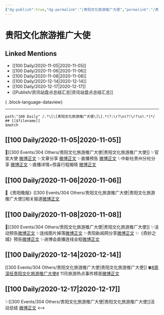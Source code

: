 ```yaml
---
{"dg-publish":true,"dg-permalink":"/贵阳文化旅游推广大使","permalink":"/贵阳文化旅游推广大使/","created":"2023-04-08T16:34:44.000+08:00","updated":"2023-04-10T17:16:50.000+08:00"}
---
```


# 贵阳文化旅游推广大使

## Linked Mentions
- [[100 Daily/2020-11-05\|2020-11-05]]
- [[100 Daily/2020-11-06\|2020-11-06]]
- [[100 Daily/2020-11-08\|2020-11-08]]
- [[100 Daily/2020-12-14\|2020-12-14]]
- [[100 Daily/2020-12-17\|2020-12-17]]
- [[Publish/资讯站盘点总结汇总\|资讯站盘点总结汇总]]

{ .block-language-dataview}

---

```expander
path:"100 Daily" /.*\[\[贵阳文化旅游推广大使\]\].*(?:\r?\n(?!\r?\n).*)*/
## [[$filename]]
$match
```
## [[100 Daily/2020-11-05\|2020-11-05]]
💫[[300 Events/304 Others/贵阳文化旅游推广大使\|贵阳文化旅游推广大使]]
✨官宣大使 [微博正文](https://m.weibo.cn/6466290670/4567856182204821)
✨文章分享 [微博正文](https://m.weibo.cn/6466290670/4567892907526986)
✨直播预告 [微博正文](https://m.weibo.cn/6466290670/4567893720959587)
✨中新社贵州分社分享 [微博正文](https://m.weibo.cn/6466290670/4567975540296765)
✨直播详情+惊喜行程揭晓 [微博正文](https://m.weibo.cn/6466290670/4567904220092616)
## [[100 Daily/2020-11-06\|2020-11-06]]
💫《贵阳晚报》[[300 Events/304 Others/贵阳文化旅游推广大使\|贵阳文化旅游推广大使]]相关报道[微博正文](https://m.weibo.cn/6466290670/4568214279295250)
## [[100 Daily/2020-11-08\|2020-11-08]]
💫[[300 Events/304 Others/贵阳文化旅游推广大使\|贵阳文化旅游推广大使]]
✨活动预告[微博正文](https://m.weibo.cn/6466290670/4568934664113315)
✨连线图片掉落[微博正文](https://m.weibo.cn/6466290670/4569115103070569)
✨贵阳新闻网分享[微博正文](https://m.weibo.cn/6466290670/4569121163841467)
✨《奇妙之城》预告[微博正文](https://m.weibo.cn/6466290670/4568992548920399)
✨进博会直播连线全程[微博正文](https://m.weibo.cn/6466290670/4569023515985968)
## [[100 Daily/2020-12-14\|2020-12-14]]
[[300 Events/304 Others/贵阳文化旅游推广大使\|贵阳文化旅游推广大使]]
🍀[#周深任贵阳文化旅游推广大使#](https://s.weibo.com/weibo?q=%23%E5%91%A8%E6%B7%B1%E4%BB%BB%E8%B4%B5%E9%98%B3%E6%96%87%E5%8C%96%E6%97%85%E6%B8%B8%E6%8E%A8%E5%B9%BF%E5%A4%A7%E4%BD%BF%23) 11月旅游热点事件榜首[微博正文](https://m.weibo.cn/6466290670/4582132562010450)
## [[100 Daily/2020-12-17\|2020-12-17]]
✨[[300 Events/304 Others/贵阳文化旅游推广大使\|贵阳文化旅游推广大使]]活动总结 [微博正文](https://weibo.com/6466290670/JyUSoeKST)
<-->